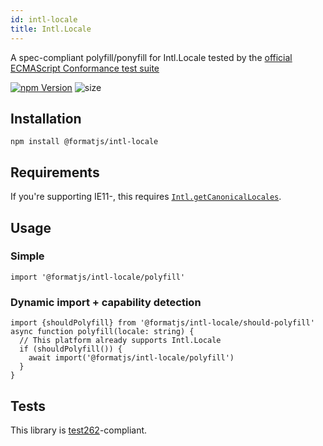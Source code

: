 ```yaml
---
id: intl-locale
title: Intl.Locale
---
```


A spec-compliant polyfill/ponyfill for Intl.Locale tested by the [official ECMAScript Conformance test suite](https://github.com/tc39/test262)

[![npm Version](https://img.shields.io/npm/v/@formatjs/intl-locale.svg?style=flat-square)](https://www.npmjs.org/package/@formatjs/intl-locale)
![size](https://badgen.net/bundlephobia/minzip/@formatjs/intl-locale)

## Installation

```
npm install @formatjs/intl-locale
```

## Requirements

If you're supporting IE11-, this requires [`Intl.getCanonicalLocales`](intl-getcanonicallocales.md).

## Usage

### Simple

```tsx
import '@formatjs/intl-locale/polyfill'
```

### Dynamic import + capability detection

```tsx
import {shouldPolyfill} from '@formatjs/intl-locale/should-polyfill'
async function polyfill(locale: string) {
  // This platform already supports Intl.Locale
  if (shouldPolyfill()) {
    await import('@formatjs/intl-locale/polyfill')
  }
}
```

## Tests

This library is [test262](https://github.com/tc39/test262/tree/master/test/intl402/Locale)-compliant.

